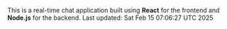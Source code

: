 This is a real-time chat application built using **React** for the frontend and **Node.js** for the backend.
Last updated: Sat Feb 15 07:06:27 UTC 2025
